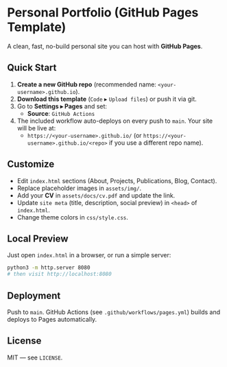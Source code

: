 # Personal Portfolio (GitHub Pages Template)

A clean, fast, no-build personal site you can host with **GitHub Pages**.

## Quick Start

1. **Create a new GitHub repo** (recommended name: `<your-username>.github.io`).
2. **Download this template** (`Code` ▸ `Upload files`) or push it via git.
3. Go to **Settings ▸ Pages** and set:
   - **Source**: `GitHub Actions`
4. The included workflow auto-deploys on every push to `main`. Your site will be live at:
   - `https://<your-username>.github.io/` (or `https://<your-username>.github.io/<repo>` if you use a different repo name).

## Customize

- Edit `index.html` sections (About, Projects, Publications, Blog, Contact).
- Replace placeholder images in `assets/img/`.
- Add your **CV** in `assets/docs/cv.pdf` and update the link.
- Update `site meta` (title, description, social preview) in `<head>` of `index.html`.
- Change theme colors in `css/style.css`.

## Local Preview

Just open `index.html` in a browser, or run a simple server:

```bash
python3 -m http.server 8080
# then visit http://localhost:8080
```

## Deployment

Push to `main`. GitHub Actions (see `.github/workflows/pages.yml`) builds and deploys to Pages automatically.

## License

MIT — see `LICENSE`.